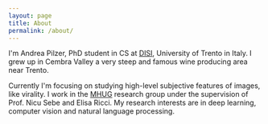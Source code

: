 ```yaml
---
layout: page
title: About
permalink: /about/
---
```


I'm Andrea Pilzer, PhD student in CS at [DISI](https://www.disi.unitn.it/), University of Trento in Italy. I grew up in Cembra Valley a very steep and famous wine producing area near Trento.

Currently I'm focusing on studying high-level subjective features of images, like virality. I work in the [MHUG](http://mhug.disi.unitn.it/) research group under the supervision of Prof. Nicu Sebe and Elisa Ricci. My research interests are in deep learning, computer vision and natural language processing.

<!--- This is the base Jekyll theme. You can find out more info about customizing your Jekyll theme, as well as basic Jekyll usage documentation at [jekyllrb.com](https://jekyllrb.com/)

You can find the source code for Minima at GitHub:
[jekyll][jekyll-organization] /
[minima](https://github.com/jekyll/minima)

You can find the source code for Jekyll at GitHub:
[jekyll][jekyll-organization] /
[jekyll](https://github.com/jekyll/jekyll)


[jekyll-organization]: https://github.com/jekyll -->
